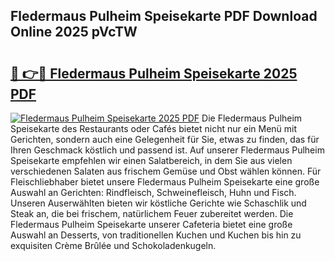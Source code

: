 ## Fledermaus Pulheim Speisekarte PDF Download Online 2025 pVcTW

# <h2><a href="http://gce9ac.nevu.top/?p=Fledermaus+Pulheim+Speisekarte">🔗 👉🔴 Fledermaus Pulheim Speisekarte 2025 PDF</a></h2>

[![Fledermaus Pulheim Speisekarte 2025 PDF](https://i.imgur.com/dBaPXMq.png)](http://gce9ac.nevu.top/?p=Fledermaus+Pulheim+Speisekarte)
Die Fledermaus Pulheim Speisekarte des Restaurants oder Cafés bietet nicht nur ein Menü mit Gerichten, sondern auch eine Gelegenheit für Sie, etwas zu finden, das für Ihren Geschmack köstlich und passend ist. Auf unserer Fledermaus Pulheim Speisekarte empfehlen wir einen Salatbereich, in dem Sie aus vielen verschiedenen Salaten aus frischem Gemüse und Obst wählen können. Für Fleischliebhaber bietet unsere Fledermaus Pulheim Speisekarte eine große Auswahl an Gerichten: Rindfleisch, Schweinefleisch, Huhn und Fisch. Unseren Auserwählten bieten wir köstliche Gerichte wie Schaschlik und Steak an, die bei frischem, natürlichem Feuer zubereitet werden. Die Fledermaus Pulheim Speisekarte unserer Cafeteria bietet eine große Auswahl an Desserts, von traditionellen Kuchen und Kuchen bis hin zu exquisiten Crème Brûlée und Schokoladenkugeln.
